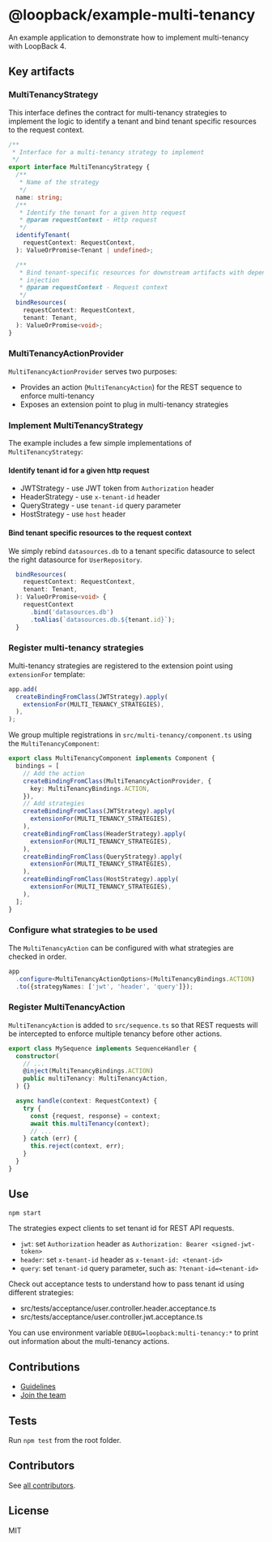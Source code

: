 # @loopback/example-multi-tenancy

An example application to demonstrate how to implement multi-tenancy with
LoopBack 4.

## Key artifacts

### MultiTenancyStrategy

This interface defines the contract for multi-tenancy strategies to implement
the logic to identify a tenant and bind tenant specific resources to the request
context.

```ts
/**
 * Interface for a multi-tenancy strategy to implement
 */
export interface MultiTenancyStrategy {
  /**
   * Name of the strategy
   */
  name: string;
  /**
   * Identify the tenant for a given http request
   * @param requestContext - Http request
   */
  identifyTenant(
    requestContext: RequestContext,
  ): ValueOrPromise<Tenant | undefined>;

  /**
   * Bind tenant-specific resources for downstream artifacts with dependency
   * injection
   * @param requestContext - Request context
   */
  bindResources(
    requestContext: RequestContext,
    tenant: Tenant,
  ): ValueOrPromise<void>;
}
```

### MultiTenancyActionProvider

`MultiTenancyActionProvider` serves two purposes:

- Provides an action (`MultiTenancyAction`) for the REST sequence to enforce
  multi-tenancy
- Exposes an extension point to plug in multi-tenancy strategies

### Implement MultiTenancyStrategy

The example includes a few simple implementations of `MultiTenancyStrategy`:

#### Identify tenant id for a given http request

- JWTStrategy - use JWT token from `Authorization` header
- HeaderStrategy - use `x-tenant-id` header
- QueryStrategy - use `tenant-id` query parameter
- HostStrategy - use `host` header

#### Bind tenant specific resources to the request context

We simply rebind `datasources.db` to a tenant specific datasource to select the
right datasource for `UserRepository`.

```ts
  bindResources(
    requestContext: RequestContext,
    tenant: Tenant,
  ): ValueOrPromise<void> {
    requestContext
      .bind('datasources.db')
      .toAlias(`datasources.db.${tenant.id}`);
  }
```

### Register multi-tenancy strategies

Multi-tenancy strategies are registered to the extension point using
`extensionFor` template:

```ts
app.add(
  createBindingFromClass(JWTStrategy).apply(
    extensionFor(MULTI_TENANCY_STRATEGIES),
  ),
);
```

We group multiple registrations in `src/multi-tenancy/component.ts` using the
`MultiTenancyComponent`:

```ts
export class MultiTenancyComponent implements Component {
  bindings = [
    // Add the action
    createBindingFromClass(MultiTenancyActionProvider, {
      key: MultiTenancyBindings.ACTION,
    }),
    // Add strategies
    createBindingFromClass(JWTStrategy).apply(
      extensionFor(MULTI_TENANCY_STRATEGIES),
    ),
    createBindingFromClass(HeaderStrategy).apply(
      extensionFor(MULTI_TENANCY_STRATEGIES),
    ),
    createBindingFromClass(QueryStrategy).apply(
      extensionFor(MULTI_TENANCY_STRATEGIES),
    ),
    createBindingFromClass(HostStrategy).apply(
      extensionFor(MULTI_TENANCY_STRATEGIES),
    ),
  ];
}
```

### Configure what strategies to be used

The `MultiTenancyAction` can be configured with what strategies are checked in
order.

```ts
app
  .configure<MultiTenancyActionOptions>(MultiTenancyBindings.ACTION)
  .to({strategyNames: ['jwt', 'header', 'query']});
```

### Register MultiTenancyAction

`MultiTenancyAction` is added to `src/sequence.ts` so that REST requests will be
intercepted to enforce multiple tenancy before other actions.

```ts
export class MySequence implements SequenceHandler {
  constructor(
    // ...
    @inject(MultiTenancyBindings.ACTION)
    public multiTenancy: MultiTenancyAction,
  ) {}

  async handle(context: RequestContext) {
    try {
      const {request, response} = context;
      await this.multiTenancy(context);
      // ...
    } catch (err) {
      this.reject(context, err);
    }
  }
}
```

## Use

```sh
npm start
```

The strategies expect clients to set tenant id for REST API requests.

- `jwt`: set `Authorization` header as
  `Authorization: Bearer <signed-jwt-token>`
- `header`: set `x-tenant-id` header as `x-tenant-id: <tenant-id>`
- `query`: set `tenant-id` query parameter, such as: `?tenant-id=<tenant-id>`

Check out acceptance tests to understand how to pass tenant id using different
strategies:

- src/tests/acceptance/user.controller.header.acceptance.ts
- src/tests/acceptance/user.controller.jwt.acceptance.ts

You can use environment variable `DEBUG=loopback:multi-tenancy:*` to print out
information about the multi-tenancy actions.

## Contributions

- [Guidelines](https://github.com/loopbackio/loopback-next/blob/master/docs/CONTRIBUTING.md)
- [Join the team](https://github.com/loopbackio/loopback-next/issues/110)

## Tests

Run `npm test` from the root folder.

## Contributors

See
[all contributors](https://github.com/loopbackio/loopback-next/graphs/contributors).

## License

MIT
